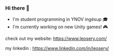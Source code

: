 ### Hi there 👋

- I'm student programming in YNOV ingésup 🎓
- I'm currently working on new Unity games! 🎮

check out my website: https://www.leosery.com/

my linkedin : https://www.linkedin.com/in/leosery/
